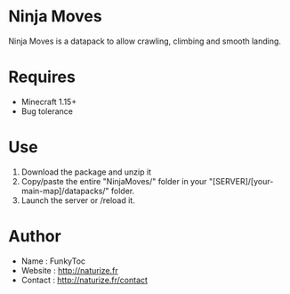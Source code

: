 # Ninja Moves
Ninja Moves is a datapack to allow crawling, climbing and smooth landing.

# Requires 
- Minecraft 1.15+
- Bug tolerance

# Use
1. Download the package and unzip it
2. Copy/paste the entire "NinjaMoves/" folder in your "[SERVER]/[your-main-map]/datapacks/" folder.
3. Launch the server or /reload it.

# Author
- Name : FunkyToc 
- Website : http://naturize.fr
- Contact : http://naturize.fr/contact